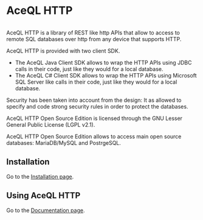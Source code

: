 # AceQL HTTP
<img src="https://www.aceql.com/favicon.png" alt=""/>

AceQL HTTP is a library of REST like http APIs that allow to access to 
remote SQL databases over http from any device that supports HTTP. 

AceQL HTTP is provided with two client SDK.
* The AceQL Java Client SDK allows to wrap the HTTP APIs using JDBC calls 
  in their code, just like they would for a local database.
* The AceQL C# Client SDK allows to wrap the HTTP APIs using Microsoft SQL 
  Server like calls in their code, just like they would for a local database.

Security has been taken into account from the design: It as allowed to specify 
and code strong security rules in order to protect the databases. 

AceQL HTTP Open Source Edition is licensed through the GNU Lesser General
Public License (LGPL v2.1).

AceQL HTTP Open Source Edition allows to access main open source databases:
MariaDB/MySQL and PostrgeSQL.

## Installation  ##

Go to the <a href="https://www.aceql.com/aceql-download-page-lgpl.html">Installation page</a>. 

## Using AceQL HTTP ##

Go to the <a href="https://www.aceql.com/documentation">Documentation page</a>. 
